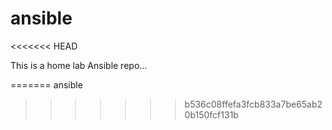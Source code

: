 # ansible
<<<<<<< HEAD

This is a home lab Ansible repo...

=======
ansible
>>>>>>> b536c08ffefa3fcb833a7be65ab20b150fcf131b

